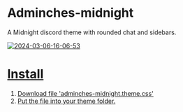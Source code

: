 # Adminches-midnight

A Midnight discord theme with rounded chat and sidebars.

<div><a href="https://ibb.co/cbz1DQ0"><img src="https://i.ibb.co/HNmVnq6/2024-03-06-16-06-53.png" alt="2024-03-06-16-06-53" border="0"></div>

# Install

1. Download file 'adminches-midnight.theme.css'
2. Put the file into your theme folder.
